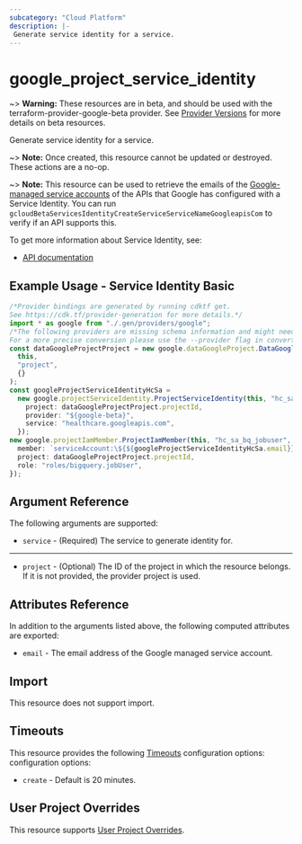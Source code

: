 ```yaml
---
subcategory: "Cloud Platform"
description: |-
 Generate service identity for a service.
---
```


# google\_project\_service\_identity

\~> **Warning:** These resources are in beta, and should be used with the terraform-provider-google-beta provider.
See [Provider Versions](https://terraform.io/docs/providers/google/guides/provider_versions.html) for more details on beta resources.

Generate service identity for a service.

\~> **Note:** Once created, this resource cannot be updated or destroyed. These
actions are a no-op.

\~> **Note:** This resource can be used to retrieve the emails of the [Google-managed service accounts](https://cloud.google.com/iam/docs/service-agents)
of the APIs that Google has configured with a Service Identity. You can run `gcloudBetaServicesIdentityCreateServiceServiceNameGoogleapisCom` to
verify if an API supports this.

To get more information about Service Identity, see:

* [API documentation](https://cloud.google.com/service-usage/docs/reference/rest/v1beta1/services/generateServiceIdentity)

## Example Usage - Service Identity Basic

```typescript
/*Provider bindings are generated by running cdktf get.
See https://cdk.tf/provider-generation for more details.*/
import * as google from "./.gen/providers/google";
/*The following providers are missing schema information and might need manual adjustments to synthesize correctly: google.
For a more precise conversion please use the --provider flag in convert.*/
const dataGoogleProjectProject = new google.dataGoogleProject.DataGoogleProject(
  this,
  "project",
  {}
);
const googleProjectServiceIdentityHcSa =
  new google.projectServiceIdentity.ProjectServiceIdentity(this, "hc_sa", {
    project: dataGoogleProjectProject.projectId,
    provider: "${google-beta}",
    service: "healthcare.googleapis.com",
  });
new google.projectIamMember.ProjectIamMember(this, "hc_sa_bq_jobuser", {
  member: `serviceAccount:\${${googleProjectServiceIdentityHcSa.email}}`,
  project: dataGoogleProjectProject.projectId,
  role: "roles/bigquery.jobUser",
});

```

## Argument Reference

The following arguments are supported:

* `service` -
  (Required)
  The service to generate identity for.

***

* `project` - (Optional) The ID of the project in which the resource belongs.
  If it is not provided, the provider project is used.

## Attributes Reference

In addition to the arguments listed above, the following computed attributes are exported:

* `email` - The email address of the Google managed service account.

## Import

This resource does not support import.

## Timeouts

This resource provides the following
[Timeouts](https://developer.hashicorp.com/terraform/plugin/sdkv2/resources/retries-and-customizable-timeouts) configuration options: configuration options:

* `create` - Default is 20 minutes.

## User Project Overrides

This resource supports [User Project Overrides](https://registry.terraform.io/providers/hashicorp/google/latest/docs/guides/provider_reference#user_project_override).
